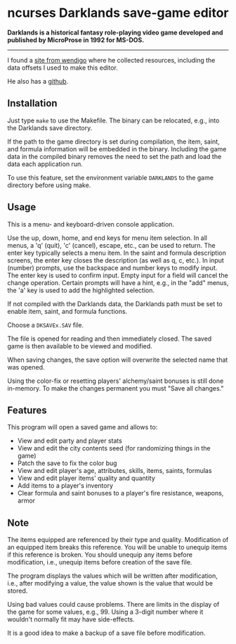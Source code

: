 # ncurses Darklands save-game editor
<b>Darklands is a historical fantasy role-playing video game
developed and published by MicroProse in 1992 for MS-DOS.</b>
___

I found a [site from wendigo](https://wendigo.online-siesta.com/darklands/)
where he collected resources,
including the data offsets I used to make this editor.

He also has a [github](https://github.com/vvendigo).

## Installation
Just type `make` to use the Makefile.
The binary can be relocated, e.g., into the Darklands save directory.

If the path to the game directory is set during compilation,
the item, saint, and formula information will be embedded in the binary.
Including the game data in the compiled binary
removes the need to set the path and load the data each application run.

To use this feature,
set the environment variable `DARKLANDS`
to the game directory before using make.

## Usage
This is a menu- and keyboard-driven console application.

Use the up, down, home, and end keys for menu item selection.
In all menus, a 'q' (quit), 'c' (cancel), escape, etc., can be used to return.
The enter key typically selects a menu item.
In the saint and formula description screens,
the enter key closes the description (as well as q, c, etc.).
In input (number) prompts, use the backspace and number keys to modify input.
The enter key is used to confirm input.
Empty input for a field will cancel the change operation.
Certain prompts will have a hint, e.g.,
in the "add" menus, the 'a' key is used to add the highlighted selection.

If not compiled with the Darklands data,
the Darklands path must be set to enable item, saint, and formula functions.

Choose a `DKSAVEx.SAV` file.

The file is opened for reading and then immediately closed.
The saved game is then available to be viewed and modified.

When saving changes,
the save option will overwrite the selected name that was opened.

Using the color-fix or resetting players' alchemy/saint bonuses
is still done in-memory.
To make the changes permanent you must "Save all changes."

## Features
This program will open a saved game and allows to:
- View and edit party and player stats
- View and edit the city contents seed (for randomizing things in the game)
- Patch the save to fix the color bug
- View and edit player's age, attributes, skills, items, saints, formulas
- View and edit player items' quality and quantity
- Add items to a player's inventory
- Clear formula and saint bonuses to a player's fire resistance, weapons, armor

## Note
The items equipped are referenced by their type and quality.
Modification of an equipped item breaks this reference.
You will be unable to unequip items if this reference is broken.
You should unequip any items before modification,
i.e., unequip items before creation of the save file.

The program displays the values which will be written after modification, i.e.,
after modifying a value, the value shown is the value that would be stored.

Using bad values could cause problems.
There are limits in the display of the game for some values, e.g., 99.
Using a 3-digit number where it wouldn't normally fit may have side-effects.

It is a good idea to make a backup of a save file before modification.
